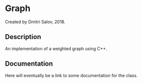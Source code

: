 # Graph
Created by Dmitri Salov, 2018.

Description
----------------------
An implementation of a weighted graph using C++.

Documentation
----------------------
Here will eventually be a link to some documentation for the class.
